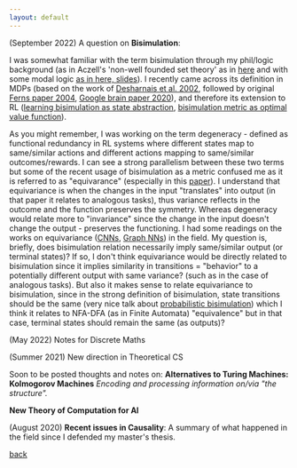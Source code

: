```yaml
---
layout: default
---
```



(September 2022) A question on **Bisimulation**:

I was somewhat familiar with the term bisimulation through my phil/logic background (as in Aczell's 'non-well founded set theory' as in [here](https://plato.stanford.edu/entries/nonwellfounded-set-theory/#3.1) and with some modal logic [as in here, slides](https://staff.fnwi.uva.nl/d.j.n.vaneijck2/courses/lai0506/LAI11.pdf)). I recently came across its definition in MDPs (based on the work of [Desharnais et al. 2002](https://ieeexplore.ieee.org/document/1029849), followed by original [Ferns paper 2004](https://www.aaai.org/Papers/AAAI/2004/AAAI04-124.pdf), [Google brain paper 2020](https://ojs.aaai.org/index.php/AAAI/article/view/6564)), and therefore its extension to RL ([learning bisimulation as state abstraction](https://openreview.net/pdf?id=-2FCwDKRREu), [bisimulation metric as optimal value function](https://citeseerx.ist.psu.edu/viewdoc/download?doi=10.1.1.645.306&rep=rep1&type=pdf)). 

As you might remember, I was working on the term degeneracy - defined as functional redundancy in RL systems where different states map to same/similar actions and different actions mapping to same/similar outcomes/rewards. I can see a strong parallelism between these two terms but some of the recent usage of bisimulation as a metric confused me as it is referred to as "equivarance" (especially in this [paper](https://research.facebook.com/publications/bisimulation-makes-analogies-in-goal-conditioned-reinforcement-learning/)). I understand that equivariance is when the changes in the input "translates" into output (in that paper it relates to analogous tasks), thus variance reflects in the outcome and the function preserves the symmetry. Whereas degeneracy would relate more to "invariance" since the change in the input doesn't change the output - preserves the functioning. I had some readings on the works on equivariance ([CNNs](https://openreview.net/pdf?id=Syx72jC9tm), [Graph NNs](https://icml.cc/virtual/2021/poster/9279)) in the field. 
My question is, briefly, does bisimulation relation necessarily imply same/similar output (or terminal states)? If so, I don't think equivariance would be directly related to bisimulation since it implies similarity in transitions = "behavior" to a potentially different output with same variance? (such as in the case of analogous tasks). But also it makes sense to relate equivariance to bisimulation, since in the strong definition of bisimulation, state transitions should be the same (very nice talk about [probabilistic bisimulation](https://simons.berkeley.edu/talks/simulation-bisimulations-probabilistic-systems-their-logical-contents)) which I think it relates to NFA-DFA (as in Finite Automata) "equivalence" but in that case, terminal states should remain the same (as outputs)?


(May 2022) Notes for Discrete Maths


(Summer 2021) New direction in Theoretical CS

Soon to be posted thoughts and notes on:
**Alternatives to Turing Machines: Kolmogorov Machines**
*Encoding and processing information on/via "the structure".*

**New Theory of Computation for AI**

(August 2020) **Recent issues in Causality**:
A summary of what happened in the field since I defended my master's thesis.






[back](../index.md)

